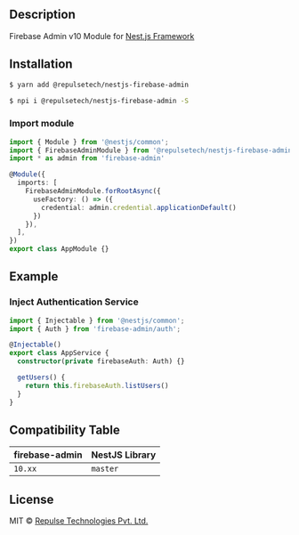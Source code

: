 ## Description

Firebase Admin v10 Module for [Nest.js Framework](https://nestjs.com/)

## Installation

```bash
$ yarn add @repulsetech/nestjs-firebase-admin
```
```bash
$ npi i @repulsetech/nestjs-firebase-admin -S
```

### Import module

```typescript
import { Module } from '@nestjs/common';
import { FirebaseAdminModule } from '@repulsetech/nestjs-firebase-admin'
import * as admin from 'firebase-admin'

@Module({
  imports: [
    FirebaseAdminModule.forRootAsync({
      useFactory: () => ({
        credential: admin.credential.applicationDefault()
      })
    }),
  ],
})
export class AppModule {}
```

## Example

### Inject Authentication Service

```typescript
import { Injectable } from '@nestjs/common';
import { Auth } from 'firebase-admin/auth';

@Injectable()
export class AppService {
  constructor(private firebaseAuth: Auth) {}

  getUsers() {
    return this.firebaseAuth.listUsers()
  }
}
```

## Compatibility Table

| firebase-admin    | NestJS Library |
| ----------------- |----------------|
| `10.xx`            | `master`       |

## License

MIT © [Repulse Technologies Pvt. Ltd.](https://github.com/RepulseTech/nestjs-firebase-admin)
